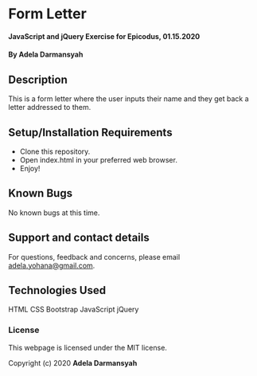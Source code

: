 # Form Letter

#### JavaScript and jQuery Exercise for Epicodus, 01.15.2020

#### By **Adela Darmansyah**

## Description

This is a form letter where the user inputs their name and they get back a letter addressed to them.

## Setup/Installation Requirements

* Clone this repository.
* Open index.html in your preferred web browser.
* Enjoy!

## Known Bugs

No known bugs at this time.

## Support and contact details

For questions, feedback and concerns, please email adela.yohana@gmail.com.

## Technologies Used

HTML
CSS
Bootstrap
JavaScript
jQuery

### License

This webpage is licensed under the MIT license.

Copyright (c) 2020 **Adela Darmansyah**